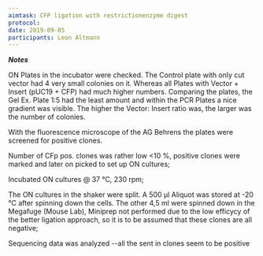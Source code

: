 ```yaml
---
aimtask: CFP ligation with restrictionenzyme digest
protocol:  
date: 2019-09-05
participants: Leon Altmann
---
```


***Notes***



ON Plates in the incubator were checked. The Control plate with only cut vector had 4 very small colonies on it. Whereas all Plates with Vector + Insert (pUC19 + CFP) had much higher numbers. Comparing the plates, the Gel Ex. Plate 1:5 had the least amount and within the PCR Plates a nice gradient was visible. The higher the Vector: Insert ratio was, the larger was the number of colonies.

With the fluorescence microscope of the AG Behrens the plates were screened for positive clones.

Number of CFp pos. clones was rather low <10 %, positive clones were marked and later on picked to set up ON cultures;

Incubated ON cultures @ 37 °C, 230 rpm;



The ON cultures in the shaker were split. A 500 µl Aliquot was stored at -20 °C after spinning down the cells.
The other 4,5 ml were spinned down in the Megafuge (Mouse Lab), Miniprep not performed due to the low efficycy of the better ligation approach, so it is to be assumed that these clones are all negative;



Sequencing data was analyzed --all the sent in clones seem to be positive





